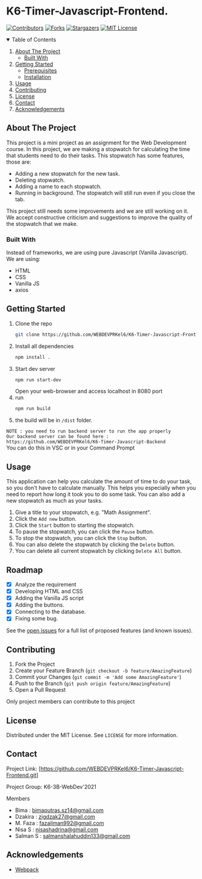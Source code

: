 <!-- PROJECT SHIELDS -->
# K6-Timer-Javascript-Frontend. 

[![Contributors][contributors-shield]][contributors-url]
[![Forks][forks-shield]][forks-url]
[![Stargazers][stars-shield]][stars-url]
[![MIT License][license-shield]][license-url]

<!-- TABLE OF CONTENTS -->
<details open="open">
  <summary>Table of Contents</summary>
  <ol>
    <li>
      <a href="#about-the-project">About The Project</a>
      <ul>
        <li><a href="#built-with">Built With</a></li>
      </ul>
    </li>
    <li>
      <a href="#getting-started">Getting Started</a>
      <ul>
        <li><a href="#prerequisites">Prerequisites</a></li>
        <li><a href="#installation">Installation</a></li>
      </ul>
    </li>
    <li><a href="#usage">Usage</a></li>
    <li><a href="#contributing">Contributing</a></li>
    <li><a href="#license">License</a></li>
    <li><a href="#contact">Contact</a></li>
    <li><a href="#acknowledgements">Acknowledgements</a></li>
  </ol>
</details>



<!-- ABOUT THE PROJECT -->
## About The Project

This project is a mini project as an assignment for the Web Development course. In this project, we are making a stopwatch for calculating the time that students need to do their tasks. This stopwatch has some features, those are:

* Adding a new stopwatch for the new task.
* Deleting stopwatch.
* Adding a name to each stopwatch.
* Running in background. The stopwatch will still run even if you close the tab.

This project still needs some improvements and we are still working on it. We accept constructive criticism and suggestions to improve the quality of the stopwatch that we make.

### Built With

Instead of frameworks, we are using pure Javascript (Vanilla Javascript). 
We are using:
* HTML
* CSS
* Vanilla JS
* axios

<!-- GETTING STARTED -->
## Getting Started

1. Clone the repo
     ```sh
	git clone https://github.com/WEBDEVPRKel6/K6-Timer-Javascript-Frontend.git
    ```
2. Install all dependencies
    ```sh
    npm install .
    ```
3. Start dev server
    ```sh
    npm run start-dev
    ```
    Open your web-browser and access localhost in 8080 port
4. run 
    ```sh
    npm run build
    ```
5. the build will be in `/dist` folder.

`NOTE : you need to run backend server to run the app properly` </br>
`Our backend server can be found here : https://github.com/WEBDEVPRKel6/K6-Timer-Javascript-Backend` </br>
You can do this in VSC or in your Command Prompt

<!-- USAGE EXAMPLES -->
## Usage

This application can help you calculate the amount of time to do your task, so you don't have to calculate manually. This helps you especially when you need to report how long it took you to do some task. You can also add a new stopwatch as much as your tasks.
1. Give a title to your stopwatch, e.g. "Math Assignment".
2. Click the `Add new` button.
3. Click the `Start` button to starting the stopwatch.
4. To pause the stopwatch, you can click the `Pause` button.
5. To stop the stopwatch, you can click the `Stop` button.
6. You can also delete the stopwatch by clicking the `Delete` button.
7. You can delete all current stopwatch by clicking `Delete All` button.

<!-- ROADMAP -->
## Roadmap
- [x] Analyze the requirement
- [x] Developing HTML and CSS
- [x] Adding the Vanilla JS script
- [x] Adding the buttons.
- [x] Connecting to the database.
- [x] Fixing some bug.  

See the [open issues](https://github.com/WEBDEVPRKel6/K6-Timer-Javascript-Frontend/issues) for a full list of proposed features (and known issues).


<!-- CONTRIBUTING -->
## Contributing

1. Fork the Project
2. Create your Feature Branch (`git checkout -b feature/AmazingFeature`)
3. Commit your Changes (`git commit -m 'Add some AmazingFeature'`)
4. Push to the Branch (`git push origin feature/AmazingFeature`)
5. Open a Pull Request

Only project members can contribute to this project

<!-- LICENSE -->
## License

Distributed under the MIT License. See `LICENSE` for more information.

<!-- CONTACT -->
## Contact

Project Link: [https://github.com/WEBDEVPRKel6/K6-Timer-Javascript-Frontend.git]

Project Group: K6-3B-WebDev'2021

Members
* Bima      : bimaputras.sz14@gmail.com
* Dzakira   : zigdzak27@gmail.com
* M. Faza   : fazailman992@gmail.com
* Nisa S    : nisashadrina@gmail.com
* Salman S  : salmanshalahuddin133@gmail.com

<!-- ACKNOWLEDGEMENTS -->
## Acknowledgements
* [Webpack](https://webpack.js.org/)

<!-- MARKDOWN LINKS & IMAGES -->
<!-- https://www.markdownguide.org/basic-syntax/#reference-style-links -->
[contributors-shield]: https://img.shields.io/github/contributors/WEBDEVPRKel6/K6-Timer-Javascript.svg?style=for-the-badge
[contributors-url]: https://github.com/WEBDEVPRKel6/K6-Timer-Javascript/graphs/contributors
[forks-shield]: https://img.shields.io/github/forks/WEBDEVPRKel6/K6-Timer-Javascript.svg?style=for-the-badge
[forks-url]: https://github.com/WEBDEVPRKel6/K6-Timer-Javascript/network/members
[stars-shield]: https://img.shields.io/github/stars/WEBDEVPRKel6/K6-Timer-Javascript.svg?style=for-the-badge
[stars-url]: https://github.com/WEBDEVPRKel6/K6-Timer-Javascript/stargazers
[license-shield]: https://img.shields.io/github/license/WEBDEVPRKel6/K6-Timer-Javascript.svg?style=for-the-badge
[license-url]: https://github.com/WEBDEVPRKel6/K6-Timer-Javascript/blob/master/LICENSE.txt

